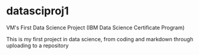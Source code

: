 # datasciproj1
VM's First Data Science Project (IBM Data Science Certificate Program)

This is my first project in data science, from coding and markdown through uploading to a repository 

